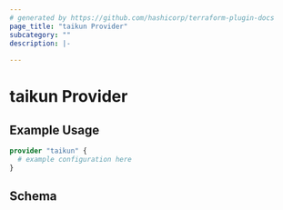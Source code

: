 ```yaml
---
# generated by https://github.com/hashicorp/terraform-plugin-docs
page_title: "taikun Provider"
subcategory: ""
description: |-
  
---
```


# taikun Provider



## Example Usage

```terraform
provider "taikun" {
  # example configuration here
}
```

<!-- schema generated by tfplugindocs -->
## Schema
